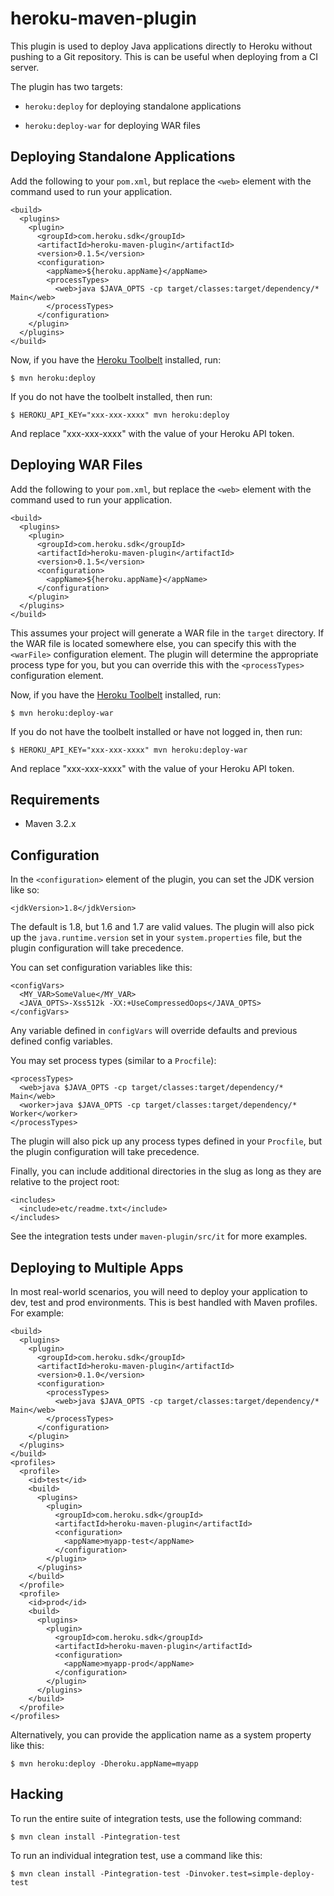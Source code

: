 # heroku-maven-plugin

This plugin is used to deploy Java applications directly to Heroku without pushing to a Git repository.
This is can be useful when deploying from a CI server.

The plugin has two targets:

+  `heroku:deploy` for deploying standalone applications

+  `heroku:deploy-war` for deploying WAR files

## Deploying Standalone Applications

Add the following to your `pom.xml`, but replace the `<web>` element with the command used to run your application.

```
<build>
  <plugins>
    <plugin>
      <groupId>com.heroku.sdk</groupId>
      <artifactId>heroku-maven-plugin</artifactId>
      <version>0.1.5</version>
      <configuration>
        <appName>${heroku.appName}</appName>
        <processTypes>
          <web>java $JAVA_OPTS -cp target/classes:target/dependency/* Main</web>
        </processTypes>
      </configuration>
    </plugin>
  </plugins>
</build>
```

Now, if you have the [Heroku Toolbelt](https://toolbelt.heroku.com/) installed, run:

```
$ mvn heroku:deploy
```

If you do not have the toolbelt installed, then run:

```
$ HEROKU_API_KEY="xxx-xxx-xxxx" mvn heroku:deploy
```

And replace "xxx-xxx-xxxx" with the value of your Heroku API token.

## Deploying WAR Files

Add the following to your `pom.xml`, but replace the `<web>` element with the command used to run your application.

```
<build>
  <plugins>
    <plugin>
      <groupId>com.heroku.sdk</groupId>
      <artifactId>heroku-maven-plugin</artifactId>
      <version>0.1.5</version>
      <configuration>
        <appName>${heroku.appName}</appName>
      </configuration>
    </plugin>
  </plugins>
</build>
```

This assumes your project will generate a WAR file in the `target` directory. If the WAR file is located somewhere else,
you can specify this with the `<warFile>` configuration element. The plugin will determine the appropriate process type
for you, but you can override this with the `<processTypes>` configuration element.

Now, if you have the [Heroku Toolbelt](https://toolbelt.heroku.com/) installed, run:

```
$ mvn heroku:deploy-war
```

If you do not have the toolbelt installed or have not logged in, then run:

```
$ HEROKU_API_KEY="xxx-xxx-xxxx" mvn heroku:deploy-war
```

And replace "xxx-xxx-xxxx" with the value of your Heroku API token.

## Requirements

+  Maven 3.2.x

## Configuration

In the `<configuration>` element of the plugin, you can set the JDK version like so:

```
<jdkVersion>1.8</jdkVersion>
```

The default is 1.8, but 1.6 and 1.7 are valid values. The plugin will also pick up the `java.runtime.version` set in
your `system.properties` file, but the plugin configuration will take precedence. 

You can set configuration variables like this:

```
<configVars>
  <MY_VAR>SomeValue</MY_VAR>
  <JAVA_OPTS>-Xss512k -XX:+UseCompressedOops</JAVA_OPTS>
</configVars>
```

Any variable defined in `configVars` will override defaults and previous defined config variables.

You may set process types (similar to a `Procfile`):

```
<processTypes>
  <web>java $JAVA_OPTS -cp target/classes:target/dependency/* Main</web>
  <worker>java $JAVA_OPTS -cp target/classes:target/dependency/* Worker</worker>
</processTypes>
```

The plugin will also pick up any process types defined in your `Procfile`, but the plugin configuration 
will take precedence.

Finally, you can include additional directories in the slug as long as they are relative to the project root:

```
<includes>
  <include>etc/readme.txt</include>
</includes>
```

See the integration tests under `maven-plugin/src/it` for more examples.

## Deploying to Multiple Apps

In most real-world scenarios, you will need to deploy your application to dev, test and prod environments. This is best 
handled with Maven profiles. For example:

```
<build>
  <plugins>
    <plugin>
      <groupId>com.heroku.sdk</groupId>
      <artifactId>heroku-maven-plugin</artifactId>
      <version>0.1.0</version>
      <configuration>
        <processTypes>
          <web>java $JAVA_OPTS -cp target/classes:target/dependency/* Main</web>
        </processTypes>
      </configuration>
    </plugin>
  </plugins>
</build>
<profiles>
  <profile>
    <id>test</id>
    <build>
      <plugins>
        <plugin>
          <groupId>com.heroku.sdk</groupId>
          <artifactId>heroku-maven-plugin</artifactId>
          <configuration>
            <appName>myapp-test</appName>
          </configuration>
        </plugin>
      </plugins>
    </build>
  </profile>
  <profile>
    <id>prod</id>
    <build>
      <plugins>
        <plugin>
          <groupId>com.heroku.sdk</groupId>
          <artifactId>heroku-maven-plugin</artifactId>
          <configuration>
            <appName>myapp-prod</appName>
          </configuration>
        </plugin>
      </plugins>
    </build>
  </profile>
</profiles>
```

Alternatively, you can provide the application name as a system property like this:

```
$ mvn heroku:deploy -Dheroku.appName=myapp
```

## Hacking

To run the entire suite of integration tests, use the following command:

```
$ mvn clean install -Pintegration-test
```

To run an individual integration test, use a command like this:

```
$ mvn clean install -Pintegration-test -Dinvoker.test=simple-deploy-test
```

